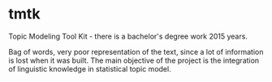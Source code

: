 # tmtk

Topic Modeling Tool Kit - there is a bachelor's degree work 2015 years.

Bag of words, very poor representation of the text, since a lot of information is lost when it was built.
The main objective of the project is the integration of linguistic knowledge in statistical topic model.